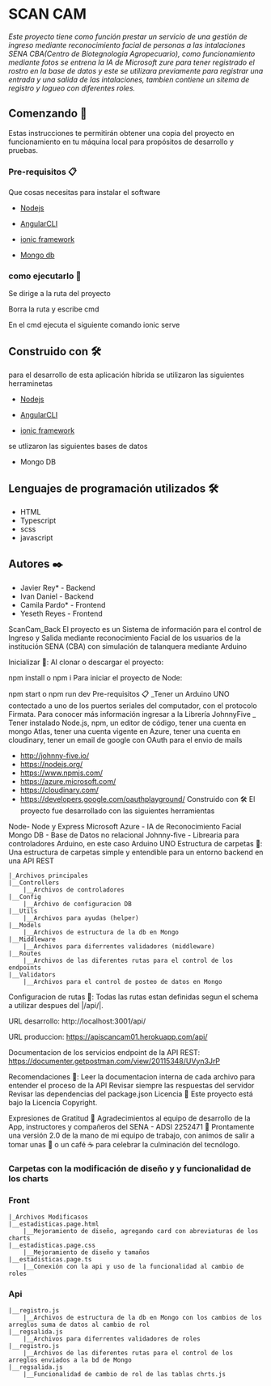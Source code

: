 # SCAN CAM

_Este proyecto tiene como función prestar un servicio de una gestión de ingreso mediante reconocimiento facial de personas a las intalaciones SENA CBA(Centro de Biotegnologia Agropecuario), como funcionamiento mediante fotos se entrena la IA de Microsoft zure para tener registrado el rostro en la base de datos y este se utilizara previamente para registrar una entrada y una salida de las intalaciones, tambien contiene un sitema de registro y logueo con diferentes roles._

## Comenzando 🚀

Estas instrucciones te permitirán obtener una copia del proyecto en funcionamiento en tu máquina local para propósitos de desarrollo y pruebas.



### Pre-requisitos 📋

Que cosas necesitas para instalar el software



* [Nodejs](https://nodejs.org/es/)

* [AngularCLI](https://cli.angular.io/)

* [ionic framework](https://ionicframework.com/)

* [Mongo db](https://www.mongodb.com/try/download/community)




### como ejecutarlo 🔧

Se dirige a la ruta del proyecto

Borra la ruta y escribe cmd 

En el cmd ejecuta el siguiente comando ionic serve


## Construido con 🛠️

para el desarrollo de esta aplicación hibrida se utilizaron las siguientes herraminetas

* [Nodejs](https://nodejs.org/es/)

* [AngularCLI](https://cli.angular.io/)

* [ionic framework](https://ionicframework.com/)

se utlizaron las siguientes bases de datos

* Mongo DB

## Lenguajes de programación utilizados 🛠️
* HTML
* Typescript
* scss
* javascript

## Autores ✒️

* Javier Rey* - Backend 
* Ivan Daniel - Backend 
* Camila Pardo* - Frontend 
* Yeseth Reyes - Frontend

ScanCam_Back
El proyecto es un Sistema de información para el control de Ingreso y Salida mediante reconocimiento Facial de los usuarios de la institución SENA (CBA) con simulación de talanquera mediante Arduino

Inicializar 🤯:
Al clonar o descargar el proyecto:

npm install o npm i
Para iniciar el proyecto de Node:

npm start o npm run dev
Pre-requisitos 📋
_Tener un Arduino UNO contectado a uno de los puertos seriales del computador, con el protocolo Firmata. Para conocer más información ingresar a la Librería JohnnyFive _ Tener instalado Node.js, npm, un editor de código, tener una cuenta en mongo Atlas, tener una cuenta vigente en Azure, tener una cuenta en cloudinary, tener un email de google con OAuth para el envio de mails

 * http://johnny-five.io/
 * https://nodejs.org/
 * https://www.npmjs.com/
 * https://azure.microsoft.com/
 * https://cloudinary.com/
 * https://developers.google.com/oauthplayground/
Construido con 🛠️
El proyecto fue desarrollado con las siguientes herramientas

Node- Node y Express
Microsoft Azure - IA de Reconocimiento Facial
Mongo DB - Base de Datos no relacional
Johnny-five - Librearia para controladores Arduino, en este caso Arduino UNO
Estructura de carpetas 📂:
Una estructura de carpetas simple y entendible para un entorno backend en una API REST

    |_Archivos principales
    |__Controllers
        |__Archivos de controladores
    |__Config
        |__Archivo de configuracion DB
    |__Utils
        |__Archivos para ayudas (helper)
    |__Models
        |__Archivos de estructura de la db en Mongo
    |__Middleware
        |__Archivos para diferrentes validadores (middleware)
    |__Routes
        |__Archivos de las diferentes rutas para el control de los endpoints
    |__Validators
        |__Archivos para el control de posteo de datos en Mongo
Configuracion de rutas 📡:
Todas las rutas estan definidas segun el schema a utilizar despues del |/api/|.

URL desarrollo: http://localhost:3001/api/

URL produccion: https://apiscancam01.herokuapp.com/api/

Documentacion de los servicios endpoint de la API REST: https://documenter.getpostman.com/view/20115348/UVyn3JrP

Recomendaciones 👀:
Leer la documentacion interna de cada archivo para entender el proceso de la API
Revisar siempre las respuestas del servidor
Revisar las dependencias del package.json
Licencia 📄
Este proyecto está bajo la Licencia Copyright.

Expresiones de Gratitud 🎁
Agradecimientos al equipo de desarrollo de la App, instructores y compañeros del SENA - ADSI 2252471 📢
Prontamente una versión 2.0 de la mano de mi equipo de trabajo, con animos de salir a tomar unas 🍺 o un café ☕ para celebrar la culminación del tecnólogo.

### Carpetas con la modificación de diseño y y funcionalidad de los charts

### Front

    |_Archivos Modificasos
    |__estadisticas.page.html
        |__Mejoramiento de diseño, agregando card con abreviaturas de los charts
    |__estadisticas.page.css
        |__Mejoramiento de diseño y tamaños
    |__estadisticas.page.ts
        |__Conexión con la api y uso de la funcionalidad al cambio de roles
        
### Api
        
    |__registro.js
        |__Archivos de estructura de la db en Mongo con los cambios de los arreglos suma de datos al cambio de rol
    |__regsalida.js
        |__Archivos para diferrentes validadores de roles 
    |__registro.js
        |__Archivos de las diferentes rutas para el control de los arreglos enviados a la bd de Mongo
    |__regsalida.js
        |__Funcionalidad de cambio de rol de las tablas chrts.js

